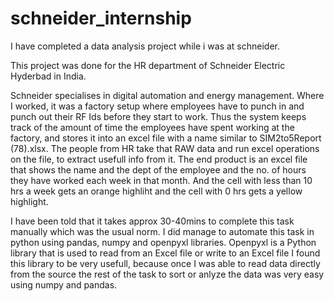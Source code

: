 # schneider_internship
I have completed a data analysis project while i was at schneider.

This project was done for the HR department of Schneider Electric Hyderbad in India.

Schneider specialises in digital automation and energy management.
Where I worked, it was a factory setup where employees have to punch in and punch out their RF Ids before they start to work.
Thus the system keeps track of the amount of time the employees have spent working at the factory, and stores it into an excel file with a name similar to SIM2to5Report (78).xlsx.
The people from HR take that RAW data and run excel operations on the file, to extract usefull info from it.
The end product is an excel file that shows the name and the dept of the employee and the no. of hours they have worked each week in that month.
And the cell with less than 10 hrs a week gets an orange highliht and the cell with 0 hrs gets a yellow highlight.

I have been told that it takes approx 30-40mins to complete this task manually which was the usual norm.
I did manage to automate this task in python using pandas, numpy and openpyxl libraries.
Openpyxl is a Python library that is used to read from an Excel file or write to an Excel file
I found this library to be very usefull, because once I was able to read data directly from the source 
the rest of the task to sort or anlyze the data was very easy using numpy and pandas.
